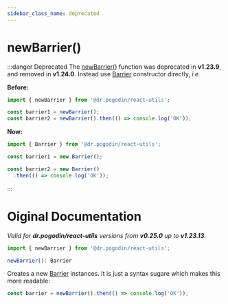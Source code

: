 ```yaml
---
sidebar_class_name: deprecated
---
```


# newBarrier()

:::danger Deprecated
The [newBarrier()] function was deprecated in **v1.23.9**, and removed in
**v1.24.0**. Instead use [Barrier] constructor directly,
_i.e._

**Before:**
```js
import { newBarrier } from '@dr.pogodin/react-utils';

const barrier1 = newBarrier();
const barrier2 = newBarrier().then(() => console.log('OK'));
```

**Now:**
```js
import { Barrier } from '@dr.pogodin/react-utils';

const barrier1 = new Barrier();

const barrier2 = new Barrier()
  .then(() => console.log('OK'));
```
:::

# Oiginal Documentation
_Valid for **dr.pogodin/react-utils** versions from **v0.25.0** up to **v1.23.13**._

```jsx
import { newBarrier } from '@dr.pogodin/react-utils';

newBarrier(): Barrier
```
Creates a new [Barrier] instances. It is just a syntax sugare which makes this
more readable:
```jsx
const barrier = newBarrier().then(() => console.log('OK'));
```

[Barrier]: /docs/api/classes/Barrier
[newBarrier()]: #
